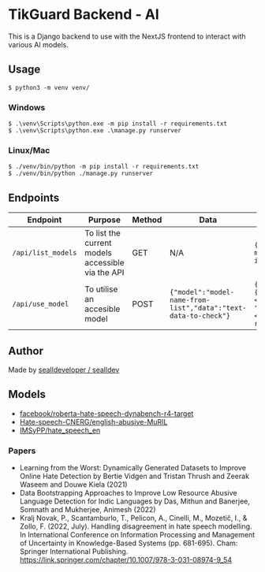 # TikGuard Backend - AI

This is a Django backend to use with the NextJS frontend to interact with various AI models.

## Usage
```
$ python3 -m venv venv/
```

### Windows
```
$ .\venv\Scripts\python.exe -m pip install -r requirements.txt
$ .\venv\Scripts\python.exe .\manage.py runserver
```

### Linux/Mac
```
$ ./venv/bin/python -m pip install -r requirements.txt
$ ./venv/bin/python ./manage.py runserver
```

## Endpoints

| Endpoint | Purpose | Method | Data | Response |
|----------|---------|--------|------|----------|
| `/api/list_models` | To list the current models accessible via the API | GET | N/A | `{"models":[<list of model identifiers>]}` |
| `/api/use_model` | To utilise an accesible model | POST | `{"model":"model-name-from-list","data":"text-data-to-check"}` | `{"parsed_response": {"ishateful": <bool>}, "raw_response": "<raw model response>"}` |

## Author

Made by [sealldeveloper / sealldev](https://seall.dev)

## Models

- [facebook/roberta-hate-speech-dynabench-r4-target](https://huggingface.co/facebook/roberta-hate-speech-dynabench-r4-target)
- [Hate-speech-CNERG/english-abusive-MuRIL](https://huggingface.co/Hate-speech-CNERG/english-abusive-MuRIL)
- [IMSyPP/hate_speech_en](https://huggingface.co/IMSyPP/hate_speech_en)

### Papers

- Learning from the Worst: Dynamically Generated Datasets to Improve Online Hate Detection by Bertie Vidgen and Tristan Thrush and Zeerak Waseem and Douwe Kiela (2021)
- Data Bootstrapping Approaches to Improve Low Resource Abusive Language Detection for Indic Languages by Das, Mithun and Banerjee, Somnath and Mukherjee, Animesh (2022)
- Kralj Novak, P., Scantamburlo, T., Pelicon, A., Cinelli, M., Mozetič, I., & Zollo, F. (2022, July). Handling disagreement in hate speech modelling. In International Conference on Information Processing and Management of Uncertainty in Knowledge-Based Systems (pp. 681-695). Cham: Springer International Publishing. https://link.springer.com/chapter/10.1007/978-3-031-08974-9_54



